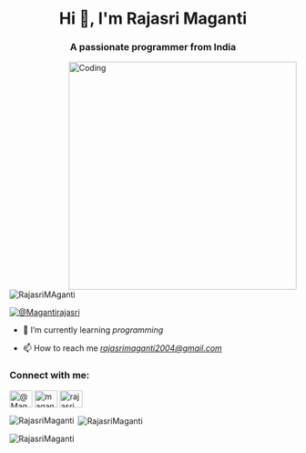 

<h1 align="center">Hi 👋, I'm Rajasri Maganti</h1>
<h3 align="center">A passionate programmer from India</h3>
<img align="right" alt="Coding" width="400" src="https://miro.medium.com/max/1400/0*B8DsSabAHbGZJt3Q">


<p align="left"> <img src="https://komarev.com/ghpvc/?username=RajasriMaganti&label=Profile%20views&color=0e75b6&style=flat" alt="RajasriMAganti" /> </p>

<p align="left"> <a href="https://twitter.com/Magantirajasri/" target="blank"><img src="https://img.shields.io/twitter/follow/@Magantirajasri?logo=twitter&style=for-the-badge" alt="@Magantirajasri" /></a> </p>

- 🌱 I’m currently learning *programming*

- 📫 How to reach me *rajasrimaganti2004@gmail.com*

<h3 align="left">Connect with me:</h3>
<p align="left">
<a href="https://twitter.com/Magantirajasri/" target="blank"><img align="center" src="https://raw.githubusercontent.com/rahuldkjain/github-profile-readme-generator/master/src/images/icons/Social/twitter.svg" alt="@Magantirajasri" height="30" width="40" /></a>
<a href="https://www.linkedin.com/in/maganti31/" target="blank"><img align="center" src="https://raw.githubusercontent.com/rahuldkjain/github-profile-readme-generator/master/src/images/icons/Social/linked-in-alt.svg" alt="maganti31" height="30" width="40" /></a>
<a href="https://www.hackerrank.com/rajasrimaganti21" target="blank"><img align="center" src="https://raw.githubusercontent.com/rahuldkjain/github-profile-readme-generator/master/src/images/icons/Social/hackerrank.svg" alt="rajasrimaganti21" height="30" width="40" /></a>
</p>

<p><img align="left" src="https://github-readme-stats.vercel.app/api/top-langs?username=RajasriMaganti&show_icons=true&locale=en&layout=compact" alt="RajasriMaganti" /></p>

<p>&nbsp;<img align="center" src="https://github-readme-stats.vercel.app/api?username=RajasriMaganti&show_icons=true&locale=en" alt="RajasriMaganti" /></p>

<p><img align="center" src="https://github-readme-streak-stats.herokuapp.com/?user=RajasriMaganti&" alt="RajasriMaganti" /></p>
